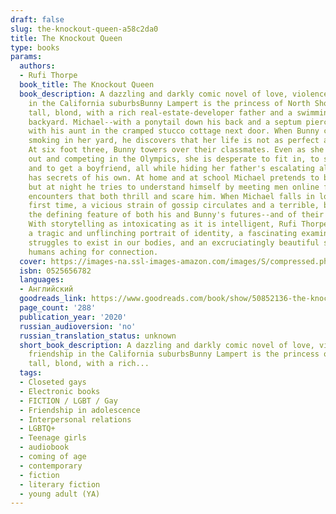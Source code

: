 ```yaml
---
draft: false
slug: the-knockout-queen-a58c2da0
title: The Knockout Queen
type: books
params:
  authors:
  - Rufi Thorpe
  book_title: The Knockout Queen
  book_description: A dazzling and darkly comic novel of love, violence, and friendship
    in the California suburbsBunny Lampert is the princess of North Shore⁠--beautiful,
    tall, blond, with a rich real-estate-developer father and a swimming pool in her
    backyard. Michael⁠⁠--with a ponytail down his back and a septum piercing⁠--lives
    with his aunt in the cramped stucco cottage next door. When Bunny catches Michael
    smoking in her yard, he discovers that her life is not as perfect as it seems.
    At six foot three, Bunny towers over their classmates. Even as she dreams of standing
    out and competing in the Olympics, she is desperate to fit in, to seem normal,
    and to get a boyfriend, all while hiding her father's escalating alcoholism.Michael
    has secrets of his own. At home and at school Michael pretends to be straight,
    but at night he tries to understand himself by meeting men online for anonymous
    encounters that both thrill and scare him. When Michael falls in love for the
    first time, a vicious strain of gossip circulates and a terrible, brutal act becomes
    the defining feature of both his and Bunny's futures⁠⁠--and of their friendship.
    With storytelling as intoxicating as it is intelligent, Rufi Thorpe has created
    a tragic and unflinching portrait of identity, a fascinating examination of our
    struggles to exist in our bodies, and an excruciatingly beautiful story of two
    humans aching for connection.
  cover: https://images-na.ssl-images-amazon.com/images/S/compressed.photo.goodreads.com/books/1579612084i/50852136.jpg
  isbn: 0525656782
  languages:
  - Английский
  goodreads_link: https://www.goodreads.com/book/show/50852136-the-knockout-queen
  page_count: '288'
  publication_year: '2020'
  russian_audioversion: 'no'
  russian_translation_status: unknown
  short_book_description: A dazzling and darkly comic novel of love, violence, and
    friendship in the California suburbsBunny Lampert is the princess of North Shore⁠--beautiful,
    tall, blond, with a rich...
  tags:
  - Closeted gays
  - Electronic books
  - FICTION / LGBT / Gay
  - Friendship in adolescence
  - Interpersonal relations
  - LGBTQ+
  - Teenage girls
  - audiobook
  - coming of age
  - contemporary
  - fiction
  - literary fiction
  - young adult (YA)
---
```

